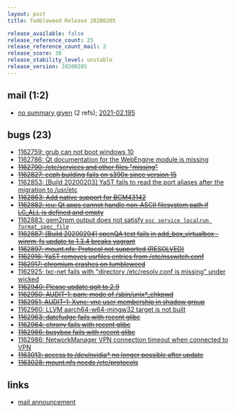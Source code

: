 ```yaml
---
layout: post
title: Tumbleweed Release 20200205

release_available: false
release_reference_count: 25
release_reference_count_mail: 2
release_score: 38
release_stability_level: unstable
release_version: 20200205
---
```


## mail (1:2)

- [no summary given](https://github.com/boombatower/tumbleweed-review/issues/10) (2 refs); [2021-02.195](https://github.com/boombatower/tumbleweed-review/issues/10)

## bugs (23)

<!--more-->

- [1162759: grub can not boot windows 10](https://bugzilla.opensuse.org/show_bug.cgi?id=1162759)
- [1162786: Qt documentation for the WebEngine module is missing](https://bugzilla.opensuse.org/show_bug.cgi?id=1162786)
- ~~[1162790: /etc/services and other files "missing"](https://bugzilla.opensuse.org/show_bug.cgi?id=1162790)~~
- ~~[1162827: ceph building fails on s390x since version 15](https://bugzilla.opensuse.org/show_bug.cgi?id=1162827)~~
- [1162853: \[Build 20200203\] YaST fails to read the port aliases after the migration to /usr/etc](https://bugzilla.opensuse.org/show_bug.cgi?id=1162853)
- ~~[1162863: Add native support for BCM43142](https://bugzilla.opensuse.org/show_bug.cgi?id=1162863)~~
- ~~[1162882: icu: Qt apps cannot handle non-ASCII filesystem path if LC_ALL is defined and empty](https://bugzilla.opensuse.org/show_bug.cgi?id=1162882)~~
- [1162883: gem2rpm output does not satisfy `osc service localrun format_spec_file`](https://bugzilla.opensuse.org/show_bug.cgi?id=1162883)
- ~~[1162887: \[Build 20200204\] openQA test fails in add_box_virtualbox - winrm-fs update to 1.3.4 breaks vagrant](https://bugzilla.opensuse.org/show_bug.cgi?id=1162887)~~
- ~~[1162897: mount.nfs: Protocol not supported (RESOLVED)](https://bugzilla.opensuse.org/show_bug.cgi?id=1162897)~~
- ~~[1162916: YaST removes usrfiles entries from /etc/nsswitch.conf](https://bugzilla.opensuse.org/show_bug.cgi?id=1162916)~~
- ~~[1162917: chromium crashes on tumbleweed](https://bugzilla.opensuse.org/show_bug.cgi?id=1162917)~~
- [1162925: lxc-net fails with "directory /etc/resolv.conf is missing" under wicked](https://bugzilla.opensuse.org/show_bug.cgi?id=1162925)
- ~~[1162940: Please update qgit to 2.9](https://bugzilla.opensuse.org/show_bug.cgi?id=1162940)~~
- ~~[1162950: AUDIT-1: pam: mode of /sbin/unix*_chkpwd](https://bugzilla.opensuse.org/show_bug.cgi?id=1162950)~~
- ~~[1162951: AUDIT-1: Xvnc: vnc user membership in shadow group](https://bugzilla.opensuse.org/show_bug.cgi?id=1162951)~~
- [1162960: LLVM aarch64-w64-mingw32 target is not built](https://bugzilla.opensuse.org/show_bug.cgi?id=1162960)
- ~~[1162963: datefudge fails with recent glibc](https://bugzilla.opensuse.org/show_bug.cgi?id=1162963)~~
- ~~[1162964: chrony fails with recent glibc](https://bugzilla.opensuse.org/show_bug.cgi?id=1162964)~~
- ~~[1162966: busybox fails with recent glibc](https://bugzilla.opensuse.org/show_bug.cgi?id=1162966)~~
- [1162986: NetworkManager VPN connection timeout when connected to VPN](https://bugzilla.opensuse.org/show_bug.cgi?id=1162986)
- ~~[1163013: access to /dev/nvidia* no longer possible after update](https://bugzilla.opensuse.org/show_bug.cgi?id=1163013)~~
- ~~[1163028: mount.nfs needs /etc/protocols](https://bugzilla.opensuse.org/show_bug.cgi?id=1163028)~~



## links

- [mail announcement](https://github.com/boombatower/tumbleweed-review/issues/10)
